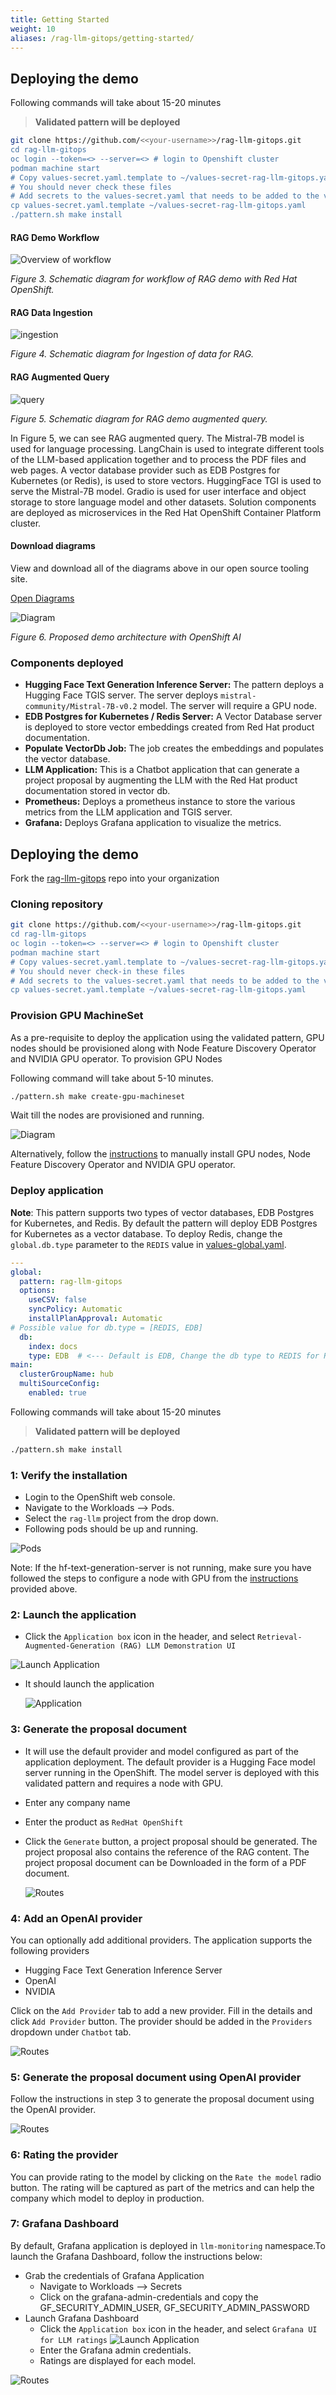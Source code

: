 ```yaml
---
title: Getting Started
weight: 10
aliases: /rag-llm-gitops/getting-started/
---
```


## Deploying the demo

Following commands will take about 15-20 minutes
>**Validated pattern will be deployed**

```sh
git clone https://github.com/<<your-username>>/rag-llm-gitops.git
cd rag-llm-gitops
oc login --token=<> --server=<> # login to Openshift cluster
podman machine start
# Copy values-secret.yaml.template to ~/values-secret-rag-llm-gitops.yaml.
# You should never check these files
# Add secrets to the values-secret.yaml that needs to be added to the vault.
cp values-secret.yaml.template ~/values-secret-rag-llm-gitops.yaml
./pattern.sh make install
```

#### RAG Demo Workflow

![Overview of workflow](https://gitlab.com/osspa/portfolio-architecture-examples/-/raw/main/images/schematic-diagrams/rag-demo-vp-sd.png)

_Figure 3. Schematic diagram for workflow of RAG demo with Red Hat OpenShift._


#### RAG Data Ingestion

![ingestion](https://gitlab.com/osspa/portfolio-architecture-examples/-/raw/main/images/schematic-diagrams/rag-demo-vp-ingress-sd.png)

_Figure 4. Schematic diagram for Ingestion of data for RAG._


#### RAG Augmented Query


![query](https://gitlab.com/osspa/portfolio-architecture-examples/-/raw/main/images/schematic-diagrams/rag-demo-vp-query-sd.png)

_Figure 5. Schematic diagram for RAG demo augmented query._

In Figure 5, we can see RAG augmented query. The Mistral-7B model is used for
language processing. LangChain is used to integrate different tools of the LLM-based
application together and to process the PDF files and web pages. A vector
database provider such as EDB Postgres for Kubernetes (or Redis), is used to
store vectors. HuggingFace TGI is used to serve the Mistral-7B model. Gradio is
used for user interface and object storage to store language model and other
datasets. Solution components are deployed as microservices in the Red Hat
OpenShift Container Platform cluster.

#### Download diagrams
View and download all of the diagrams above in our open source tooling site.

[Open Diagrams](https://www.redhat.com/architect/portfolio/tool/index.html?#gitlab.com/osspa/portfolio-architecture-examples/-/raw/main/diagrams/rag-demo-vp.drawio)

![Diagram](/images/rag-llm-gitops/diagram-edb.png)

_Figure 6. Proposed demo architecture with OpenShift AI_

### Components deployed

- **Hugging Face Text Generation Inference Server:** The pattern deploys a Hugging Face TGIS server. The server deploys `mistral-community/Mistral-7B-v0.2` model. The server will require a GPU node.
- **EDB Postgres for Kubernetes / Redis Server:** A Vector Database server is deployed to store vector embeddings created from Red Hat product documentation.
- **Populate VectorDb Job:** The job creates the embeddings and populates the vector database.
- **LLM Application:** This is a Chatbot application that can generate a project proposal by augmenting the LLM with the Red Hat product documentation stored in vector db.
- **Prometheus:** Deploys a prometheus instance to store the various metrics from the LLM application and TGIS server.
- **Grafana:** Deploys Grafana application to visualize the metrics.

## Deploying the demo

Fork the [rag-llm-gitops](https://github.com/validatedpatterns/rag-llm-gitops) repo into your organization

### Cloning repository

```sh
git clone https://github.com/<<your-username>>/rag-llm-gitops.git
cd rag-llm-gitops
oc login --token=<> --server=<> # login to Openshift cluster
podman machine start
# Copy values-secret.yaml.template to ~/values-secret-rag-llm-gitops.yaml.
# You should never check-in these files
# Add secrets to the values-secret.yaml that needs to be added to the vault.
cp values-secret.yaml.template ~/values-secret-rag-llm-gitops.yaml
```

### Provision GPU MachineSet

As a pre-requisite to deploy the application using the validated pattern, GPU nodes should be provisioned along with Node Feature Discovery Operator and NVIDIA GPU operator. To provision GPU Nodes

Following command will take about 5-10 minutes.

```sh
./pattern.sh make create-gpu-machineset
```

Wait till the nodes are provisioned and running.

![Diagram](/images/rag-llm-gitops/nodes.png)

Alternatively, follow the [instructions](../gpu_provisioning) to manually install GPU nodes, Node Feature Discovery Operator and NVIDIA GPU operator.

### Deploy application

**Note**: This pattern supports two types of vector databases, EDB Postgres for Kubernetes, and Redis. By default the pattern will deploy EDB Postgres for Kubernetes as a vector database. To deploy Redis, change the `global.db.type` parameter to the `REDIS` value in [values-global.yaml](./values-global.yaml).

```yaml
---
global:
  pattern: rag-llm-gitops
  options:
    useCSV: false
    syncPolicy: Automatic
    installPlanApproval: Automatic
# Possible value for db.type = [REDIS, EDB]
  db:
    index: docs
    type: EDB  # <--- Default is EDB, Change the db type to REDIS for Redis deployment
main:
  clusterGroupName: hub
  multiSourceConfig:
    enabled: true
```

Following commands will take about 15-20 minutes

> **Validated pattern will be deployed**

```sh
./pattern.sh make install
```

### 1: Verify the installation

- Login to the OpenShift web console.
- Navigate to the Workloads --> Pods.
- Select the `rag-llm` project from the drop down.
- Following pods should be up and running.

![Pods](/images/rag-llm-gitops/rag-llm.png)

Note: If the hf-text-generation-server is not running, make sure you have followed the steps to configure a node with GPU from the [instructions](../gpu_provisioning) provided above.

### 2: Launch the application

- Click the `Application box` icon in the header, and select `Retrieval-Augmented-Generation (RAG) LLM Demonstration UI`

![Launch Application](/images/rag-llm-gitops/launch-application.png)

- It should launch the application

  ![Application](/images/rag-llm-gitops/application.png)

### 3: Generate the proposal document

- It will use the default provider and model configured as part of the application deployment. The default provider is a Hugging Face model server running in the OpenShift. The model server is deployed with this validated pattern and requires a node with GPU.
- Enter any company name
- Enter the product as `RedHat OpenShift`
- Click the `Generate` button, a project proposal should be generated. The project proposal also contains the reference of the RAG content. The project proposal document can be Downloaded in the form of a PDF document.

  ![Routes](/images/rag-llm-gitops/proposal.png)

### 4: Add an OpenAI provider

You can optionally add additional providers. The application supports the following providers

- Hugging Face Text Generation Inference Server
- OpenAI
- NVIDIA

Click on the `Add Provider` tab to add a new provider. Fill in the details and click `Add Provider` button. The provider should be added in the `Providers` dropdown under `Chatbot` tab.

![Routes](/images/rag-llm-gitops/add_provider.png)

### 5: Generate the proposal document using OpenAI provider

Follow the instructions in step 3 to generate the proposal document using the OpenAI provider.

![Routes](/images/rag-llm-gitops/chatgpt.png)

### 6: Rating the provider

You can provide rating to the model by clicking on the `Rate the model` radio button. The rating will be captured as part of the metrics and can help the company which model to deploy in production.

### 7: Grafana Dashboard

By default, Grafana application is deployed in `llm-monitoring` namespace.To launch the Grafana Dashboard, follow the instructions below:

- Grab the credentials of Grafana Application
  - Navigate to Workloads --> Secrets
  - Click on the grafana-admin-credentials and copy the GF_SECURITY_ADMIN_USER, GF_SECURITY_ADMIN_PASSWORD
- Launch Grafana Dashboard
  - Click the `Application box` icon in the header, and select `Grafana UI for LLM ratings`
 ![Launch Application](/images/rag-llm-gitops/launch-application.png)
  - Enter the Grafana admin credentials.
  - Ratings are displayed for each model.

![Routes](/images/rag-llm-gitops/monitoring.png)
